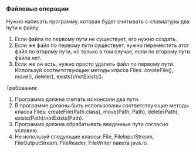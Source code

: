 
### Файловые операции

Нужно написать программу, которая будет считывать с клавиатуры два пути к файлу.
1. Если файла по первому пути не существует, его нужно создать.
2. Если же файл по первому пути существует, нужно переместить этот файл по второму пути, но только в том случае, если по второму пути файла нет.
3. Если же он есть, нужно просто удалить файл по первому пути.
Используй соответствующие методы класса Files: createFile(), move(), delete(), exists()/notExists().


Требования:
1.	Программа должна считать из консоли два пути.
2.	В программе должны быть использованы соответствующие методы класса Files: createFile(Path.class), move(Path, Path), delete(Path), exists(Path)/notExists(Path).
3.	Программа должна обрабатывать введенные пути согласно условию.
4.	Не используй следующие классы: File, FileInputStream, FileOutputStream, FileReader, FileWriter пакета java.io.


